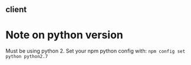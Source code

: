 ## client

# Note on python version

Must be using python 2. Set your npm python config with:
`npm config set python python2.7`
